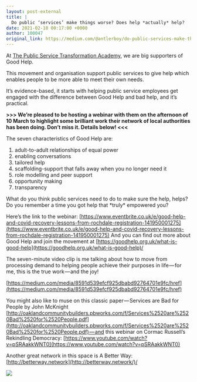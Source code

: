 ```yaml
---
layout: post-external
title: |
  Do public ‘services’ make things worse? Does help *actually* help?
date: 2021-02-18 00:17:00 +0000
author: 100047
original_link: https://medium.com/@antlerboy/do-public-services-make-things-worse-does-help-actually-help-5a2484036e70?source=rss-97852f5a56ae------2
---
```


At [The Public Service Transformation Academy](http://www.publicservicetransformation.org), we are big supporters of Good Help.

This movement and organisation support public services to give help which enables people to be more able to meet their own needs.

It’s evidence-based, it starts with helping public service employees get engaged with the difference between Good Help and bad help, and it’s practical.

**\>\>\> We’re pleased to be hosting a webinar with them on the afternoon of 10 March to highlight some brilliant work their network of local authorities has been doing. Don’t miss it. Details below! \<\<\<**

The seven characteristics of Good Help are:

1. adult-to-adult relationships of equal power  
2. enabling conversations  
3. tailored help  
4. scaffolding-support that falls away when you no longer need it  
5. role modelling and peer support  
6. opportunity making  
7. transparency

What do you think public services need to do to make sure the help, helps?  
Do you remember a time you got help that \*truly\* empowered you?

Here’s the link to the webinar: [https://www.eventbrite.co.uk/e/good-help-and-covid-recovery-lessons-from-rochdale-registration-141950001275](https://www.eventbrite.co.uk/e/good-help-and-covid-recovery-lessons-from-rochdale-registration-141950001275) And you can find out more about Good Help and join the movement at [https://goodhelp.org.uk/what-is-good-help](https://goodhelp.org.uk/what-is-good-help)/

The seven-minute video clip is me talking about how to move from processing demand to helping people achieve their purposes in life — for me, this is the true work — and the joy!

 [https://medium.com/media/8591d539efcf925dbabd92764701e9fc/href](https://medium.com/media/8591d539efcf925dbabd92764701e9fc/href)

You might also like to muse on this classic paper — Services are Bad for People by John McKnight [http://oaklandcommunitybuilders.pbworks.com/f/Services%2520are%2520Bad%2520for%2520People.pdf](http://oaklandcommunitybuilders.pbworks.com/f/Services%2520are%2520Bad%2520for%2520People.pdf) — and this webinar on Cormac Russell’s Rekindling Democracy: [https://www.youtube.com/watch?v=pSRAakkWNT0](https://www.youtube.com/watch?v=pSRAakkWNT0)

Another great network in this space is A Better Way: [http://betterway.network](http://betterway.network/)/

 ![](https://medium.com/_/stat?event=post.clientViewed&referrerSource=full_rss&postId=5a2484036e70)
